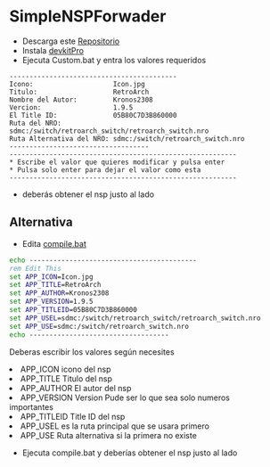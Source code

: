 # SimpleNSPForwader
* Descarga este [Repositorio](https://github.com/StarDustCFW/SimpleNSPForwader/archive/refs/heads/main.zip)
* Instala [devkitPro](https://github.com/devkitPro/installer/releases/latest)
* Ejecuta Custom.bat y entra los valores requeridos 
```console
------------------------------------------
Icono:                    Icon.jpg
Titulo:                   RetroArch
Nombre del Autor:         Kronos2308
Vercion:                  1.9.5
El Title ID:              05B80C7D3B860000
Ruta del NRO:             sdmc:/switch/retroarch_switch/retroarch_switch.nro
Ruta Alternativa del NRO: sdmc:/switch/retroarch_switch.nro
-----------------------------------
---------------------------------------------------------
* Escribe el valor que quieres modificar y pulsa enter
* Pulsa solo enter para dejar el valor como esta
---------------------------------------------------------

```
* deberás obtener el nsp justo al lado


## Alternativa

* Edita [compile.bat](/compile.bat)
```bat
echo ------------------------------------------
rem Edit This
set APP_ICON=Icon.jpg
set APP_TITLE=RetroArch
set APP_AUTHOR=Kronos2308
set APP_VERSION=1.9.5
set APP_TITLEID=05B80C7D3B860000
set APP_USEL=sdmc:/switch/retroarch_switch/retroarch_switch.nro
set APP_USE=sdmc:/switch/retroarch_switch.nro
echo -----------------------------------

```
Deberas escribir los valores según necesites
<li>APP_ICON icono del nsp </li>
<li>APP_TITLE Titulo del nsp</li>
<li>APP_AUTHOR El autor del nsp</li>
<li>APP_VERSION Version Pude ser lo que sea solo numeros</li>
<lu>importantes</lu>
<li>APP_TITLEID Title ID del nsp
<li>APP_USEL es la ruta principal que se usara primero</li>
<li>APP_USE Ruta alternativa si la primera no existe </li>

* Ejecuta compile.bat y deberías obtener el nsp justo al lado
